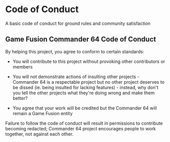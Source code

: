 # Code of Conduct

A basic code of conduct for ground rules and community satisfaction

## Game Fusion Commander 64 Code of Conduct

By helping this project, you agree to conform to certain standards:

- You will contribute to this project without provoking other contributors or members

- You will not demonstrate actions of insulting other projects - Commander 64 is a respectable project but no other project deserves to be dissed (ie. being insulted for lacking features) - instead, why don't you tell the other projects what they're doing wrong and make them better?

- You agree that your work will be credited but the Commander 64 will remain a Game Fusion entity

Failure to follow the code of conduct will result in permissions to contribute becoming redacted; Commander 64 project encourages people to work together, not against each other.
